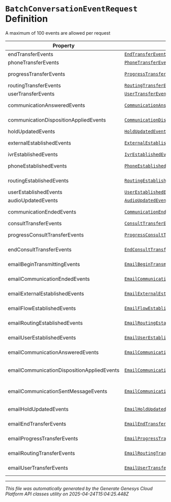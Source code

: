 # `BatchConversationEventRequest` Definition

A maximum of 100 events are allowed per request

| Property | Type | Required | Description |
|----------|------|----------|-------------|
| endTransferEvents | [`EndTransferEvent[]`](endtransferevent-definition.md) | No | Voice - EndTransfer events for this batch |
| phoneTransferEvents | [`PhoneTransferEvent[]`](phonetransferevent-definition.md) | No | Voice - PhoneTransfer events for this batch |
| progressTransferEvents | [`ProgressTransferEvent[]`](progresstransferevent-definition.md) | No | Voice - ProgressTransfer events for this batch |
| routingTransferEvents | [`RoutingTransferEvent[]`](routingtransferevent-definition.md) | No | Voice - RoutingTransfer events for this batch |
| userTransferEvents | [`UserTransferEvent[]`](usertransferevent-definition.md) | No | Voice - UserTransfer events for this batch |
| communicationAnsweredEvents | [`CommunicationAnsweredEvent[]`](communicationansweredevent-definition.md) | No | Voice - CommunicationAnswered events for this batch |
| communicationDispositionAppliedEvents | [`CommunicationDispositionAppliedEvent[]`](communicationdispositionappliedevent-definition.md) | No | Voice - CommunicationDispositionApplied events for this batch |
| holdUpdatedEvents | [`HoldUpdatedEvent[]`](holdupdatedevent-definition.md) | No | Voice - HoldUpdated events for this batch |
| externalEstablishedEvents | [`ExternalEstablishedEvent[]`](externalestablishedevent-definition.md) | No | Voice - ExternalEstablished events for this batch |
| ivrEstablishedEvents | [`IvrEstablishedEvent[]`](ivrestablishedevent-definition.md) | No | Voice - IvrEstablished events for this batch |
| phoneEstablishedEvents | [`PhoneEstablishedEvent[]`](phoneestablishedevent-definition.md) | No | Voice - PhoneEstablished events for this batch |
| routingEstablishedEvents | [`RoutingEstablishedEvent[]`](routingestablishedevent-definition.md) | No | Voice - RoutingEstablished events for this batch |
| userEstablishedEvents | [`UserEstablishedEvent[]`](userestablishedevent-definition.md) | No | Voice - UserEstablished events for this batch |
| audioUpdatedEvents | [`AudioUpdatedEvent[]`](audioupdatedevent-definition.md) | No | Voice - AudioUpdated events for this batch |
| communicationEndedEvents | [`CommunicationEndedEvent[]`](communicationendedevent-definition.md) | No | Voice - CommunicationEnded events for this batch |
| consultTransferEvents | [`ConsultTransferEvent[]`](consulttransferevent-definition.md) | No | Voice - ConsultTransfer events for this batch |
| progressConsultTransferEvents | [`ProgressConsultTransferEvent[]`](progressconsulttransferevent-definition.md) | No | Voice - ProgressConsultTransfer events for this batch |
| endConsultTransferEvents | [`EndConsultTransferEvent[]`](endconsulttransferevent-definition.md) | No | Voice - EndConsultTransfer events for this batch |
| emailBeginTransmittingEvents | [`EmailBeginTransmittingEvent[]`](emailbegintransmittingevent-definition.md) | No | Email - EmailBeginTransmittingEvent events for this batch |
| emailCommunicationEndedEvents | [`EmailCommunicationEndedEvent[]`](emailcommunicationendedevent-definition.md) | No | Email - EmailCommunicationEndedEvent events for this batch |
| emailExternalEstablishedEvents | [`EmailExternalEstablishedEvent[]`](emailexternalestablishedevent-definition.md) | No | Email - EmailExternalEstablishedEvent events for this batch |
| emailFlowEstablishedEvents | [`EmailFlowEstablishedEvent[]`](emailflowestablishedevent-definition.md) | No | Email - EmailFlowEstablishedEvent events for this batch |
| emailRoutingEstablishedEvents | [`EmailRoutingEstablishedEvent[]`](emailroutingestablishedevent-definition.md) | No | Email - EmailRoutingEstablishedEvent events for this batch |
| emailUserEstablishedEvents | [`EmailUserEstablishedEvent[]`](emailuserestablishedevent-definition.md) | No | Email - EmailUserEstablishedEvent events for this batch |
| emailCommunicationAnsweredEvents | [`EmailCommunicationAnsweredEvent[]`](emailcommunicationansweredevent-definition.md) | No | Email - EmailCommunicationAnsweredEvent events for this batch |
| emailCommunicationDispositionAppliedEvents | [`EmailCommunicationDispositionAppliedEvent[]`](emailcommunicationdispositionappliedevent-definition.md) | No | Email - EmailCommunicationDispositionAppliedEvent events for this batch |
| emailCommunicationSentMessageEvents | [`EmailCommunicationSentMessageEvent[]`](emailcommunicationsentmessageevent-definition.md) | No | Email - EmailCommunicationSentMessageEvent events for this batch |
| emailHoldUpdatedEvents | [`EmailHoldUpdatedEvent[]`](emailholdupdatedevent-definition.md) | No | Email - EmailHoldUpdatedEvent events for this batch |
| emailEndTransferEvents | [`EmailEndTransferEvent[]`](emailendtransferevent-definition.md) | No | Email - EmailEndTransferEvent events for this batch |
| emailProgressTransferEvents | [`EmailProgressTransferEvent[]`](emailprogresstransferevent-definition.md) | No | Email - EmailProgressTransferEvent events for this batch |
| emailRoutingTransferEvents | [`EmailRoutingTransferEvent[]`](emailroutingtransferevent-definition.md) | No | Email - EmailRoutingTransferEvent events for this batch |
| emailUserTransferEvents | [`EmailUserTransferEvent[]`](emailusertransferevent-definition.md) | No | Email - EmailUserTransferEvent events for this batch |

---

*This file was automatically generated by the Generate Genesys Cloud Platform API classes utility on 2025-04-24T15:04:25.448Z*